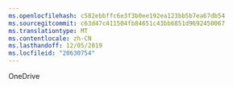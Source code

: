 ```yaml
---
ms.openlocfilehash: c582ebbffc6e3f3b0ee192ea123bb5b7ea67db54
ms.sourcegitcommit: c63d47c411504fb84651c43bb6851d9692450067
ms.translationtype: MT
ms.contentlocale: zh-CN
ms.lasthandoff: 12/05/2019
ms.locfileid: "20630754"
---
```

<Token xmlns:xlink="http://www.w3.org/1999/xlink">OneDrive</Token>